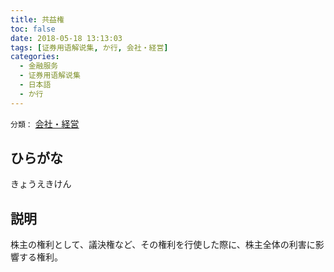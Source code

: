 ```yaml
---
title: 共益権
toc: false
date: 2018-05-18 13:13:03
tags: [证券用语解说集, か行, 会社・経営]
categories:
  - 金融服务
  - 证券用语解说集
  - 日本語
  - か行
---
```


`分類：` [会社・経営](/tags/会社・経営/)

## ひらがな

きょうえきけん

## 説明

株主の権利として、議決権など、その権利を行使した際に、株主全体の利害に影響する権利。
